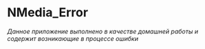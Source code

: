 # NMedia_Error

_Данное приложение выполнено в качестве домашней работы и содержит возникающие в процессе ошибки_
